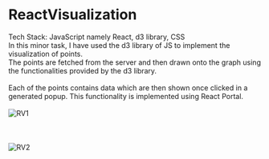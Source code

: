 # ReactVisualization
Tech Stack: JavaScript namely React, d3 library, CSS<br>
In this minor task, I have used the d3 library of JS to implement the visualization of points. <br>
The points are fetched from the server and then drawn onto the graph using the functionalities provided by the d3 library. <br>
<br>
Each of the points contains data which are then shown once clicked in a generated popup. This functionality is implemented using React Portal.<br>
<br>
![RV1](https://user-images.githubusercontent.com/106863105/234250388-427d7346-883c-4720-ae15-11faac02210a.png)
<br>
<br>
<br>
<br>
![RV2](https://user-images.githubusercontent.com/106863105/234250454-aa5ebc89-23cd-473b-8193-aeeb8b45ddd1.png)

